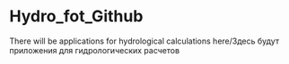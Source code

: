 # Hydro_fot_Github
There will be applications for hydrological calculations here/Здесь будут приложения для гидрологических расчетов
